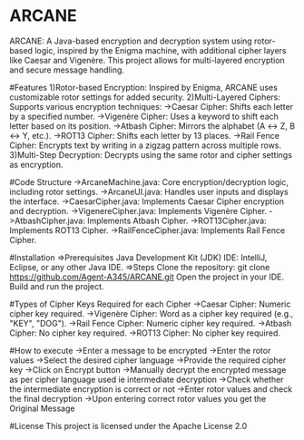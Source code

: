# ARCANE
ARCANE: A Java-based encryption and decryption system using rotor-based logic, inspired by the Enigma machine, with additional cipher layers like Caesar and Vigenère. This project allows for multi-layered encryption and secure message handling.

#Features
1)Rotor-based Encryption: Inspired by Enigma, ARCANE uses customizable rotor settings for added security.
2)Multi-Layered Ciphers: Supports various encryption techniques:
->Caesar Cipher: Shifts each letter by a specified number.
->Vigenère Cipher: Uses a keyword to shift each letter based on its position.
->Atbash Cipher: Mirrors the alphabet (A ↔ Z, B ↔ Y, etc.).
->ROT13 Cipher: Shifts each letter by 13 places.
->Rail Fence Cipher: Encrypts text by writing in a zigzag pattern across multiple rows.
3)Multi-Step Decryption: Decrypts using the same rotor and cipher settings as encryption.

#Code Structure
->ArcaneMachine.java: Core encryption/decryption logic, including rotor settings.
->ArcaneUI.java: Handles user inputs and displays the interface.
->CaesarCipher.java: Implements Caesar Cipher encryption and decryption.
->VigenereCipher.java: Implements Vigenère Cipher.
->AtbashCipher.java: Implements Atbash Cipher.
->ROT13Cipher.java: Implements ROT13 Cipher.
->RailFenceCipher.java: Implements Rail Fence Cipher.

#Installation
=>Prerequisites
Java Development Kit (JDK)
IDE: IntelliJ, Eclipse, or any other Java IDE.
=>Steps
Clone the repository: git clone https://github.com/Agent-A345/ARCANE.git
Open the project in your IDE.
Build and run the project.

#Types of Cipher Keys Required for each Cipher
->Caesar Cipher: Numeric cipher key required.
->Vigenère Cipher: Word as a cipher key required (e.g., "KEY", "DOG").
->Rail Fence Cipher: Numeric cipher key required.
->Atbash Cipher: No cipher key required.
->ROT13 Cipher: No cipher key required.


#How to execute
->Enter a message to be encrypted
->Enter the rotor values
->Select the desired cipher language
->Provide the required cipher key
->Click on Encrypt button
->Manually decrypt the encrypted message as per cipher language used ie intermediate decryption
->Check whether the intermediate encryption is correct or not
->Enter rotor values and check the final decryption
->Upon entering correct rotor values you get the Original Message

#License
This project is licensed under the Apache License 2.0
